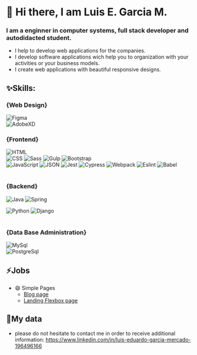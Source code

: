 # 👋 Hi there, I am Luis E. Garcia M.
### I am a enginner in computer systems, full stack developer and autodidacted student. 

<!--
**xzharkonx/xzharkonx** is a ✨ _special_ ✨ repository because its `README.md` (this file) appears on your GitHub profile.

Here are some ideas to get you started:

- 🔭 I’m currently working on ...
- 🌱 I’m currently learning ...
- 👯 I’m looking to collaborate on ...
- 🤔 I’m looking for help with ...
- 💬 Ask me about ...
- 📫 How to reach me: ...
- 😄 Pronouns: ...
- ⚡ Fun fact: ...
-->


- I help to develop web applications for the companies.
- I develop software applications wich help you to organization with your activities or your business models.
- I create web applications with beautiful responsive designs.



## ✨Skills:
<!-- ![JavaScript](https://img.shields.io/badge/Lenguaje-JavaScript-3DDC84?style=for-the-badge&labelColor=101010&logo=javascript&logoColor=white)</br> -->

### {Web Design}
![Figma](https://img.shields.io/badge/Figma-08D9D6?style=for-the-badge&labelColor=101010&logo=figma&logoColor=white)</br>
![AdobeXD](https://img.shields.io/badge/Adobe_XD-08D9D6?style=for-the-badge&labelColor=101010&logo=adobexd&logoColor=white)</br>

### {Frontend}

![HTML](https://img.shields.io/badge/HTML-08D9D6?style=for-the-badge&labelColor=101010&logo=html5&logoColor=white)</br>
![CSS](https://img.shields.io/badge/CSS-08D9D6?style=for-the-badge&labelColor=101010&logo=css3&logoColor=white)
![Sass](https://img.shields.io/badge/Sass-08D9D6?style=for-the-badge&labelColor=101010&logo=sass&logoColor=white)
![Gulp](https://img.shields.io/badge/Gulp-08D9D6?style=for-the-badge&labelColor=101010&logo=gulp&logoColor=white)
![Bootstrap](https://img.shields.io/badge/Bootstrap-08D9D6?style=for-the-badge&labelColor=101010&logo=bootstrap&logoColor=white)</br>
![JavaScript](https://img.shields.io/badge/JavaScript-08D9D6?style=for-the-badge&labelColor=101010&logo=javascript&logoColor=white)
![JSON](https://img.shields.io/badge/JSON-08D9D6?style=for-the-badge&labelColor=101010&logo=json&logoColor=white)
![Jest](https://img.shields.io/badge/Jest-08D9D6?style=for-the-badge&labelColor=101010&logo=jest&logoColor=white)
![Cypress](https://img.shields.io/badge/Cypress-08D9D6?style=for-the-badge&labelColor=101010&logo=cypress&logoColor=white)
![Webpack](https://img.shields.io/badge/Webpack-08D9D6?style=for-the-badge&labelColor=101010&logo=webpack&logoColor=white)
![Eslint](https://img.shields.io/badge/Eslint-08D9D6?style=for-the-badge&labelColor=101010&logo=eslint&logoColor=white)
![Babel](https://img.shields.io/badge/Babel-08D9D6?style=for-the-badge&labelColor=101010&logo=babel&logoColor=white)</br></br>



### {Backend}

![Java](https://img.shields.io/badge/JavaScript-FF2E63?style=for-the-badge&labelColor=101010&logo=java&logoColor=white)
![Spring](https://img.shields.io/badge/Spring-FC5185?style=for-the-badge&labelColor=101010&logo=spring&logoColor=white)</br>

![Python](https://img.shields.io/badge/Python-FF2E63?style=for-the-badge&labelColor=101010&logo=python&logoColor=white)
![Django](https://img.shields.io/badge/Django-FC5185?style=for-the-badge&labelColor=101010&logo=django&logoColor=white)</br></br>

### {Data Base Administration}

![MySql](https://img.shields.io/badge/MySql-3DDC84?style=for-the-badge&labelColor=101010&logo=mysql&logoColor=white)</br>
![PostgreSql](https://img.shields.io/badge/PostgreSql-3DDC84?style=for-the-badge&labelColor=101010&logo=postgresql&logoColor=white)</br>

## ⚡Jobs

- 😄 Simple Pages 
  - [Blog page](https://xzharkonx.github.io/Incognita-Espacial)</br>
  - [Landing Flexbox page](https://xzharkonx.github.io/landing-page-sencilla-flexbox/)</br>

## 💬My data

* please do not hesitate to contact me in order to receive additional information: https://www.linkedin.com/in/luis-eduardo-garcia-mercado-196496166
